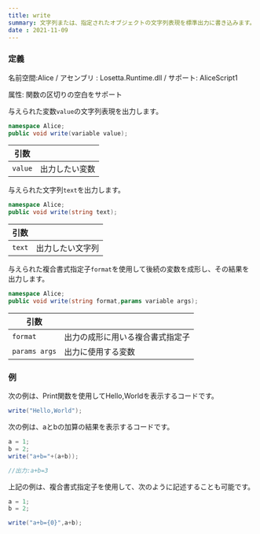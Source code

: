 ```yaml
---
title: write
summary: 文字列または、指定されたオブジェクトの文字列表現を標準出力に書き込みます。
date : 2021-11-09
---
```

### 定義
名前空間:Alice / アセンブリ : Losetta.Runtime.dll / サポート: AliceScript1

属性: 関数の区切りの空白をサポート

与えられた変数`value`の文字列表現を出力します。

```cs title="AliceScript"
namespace Alice;
public void write(variable value);
```

|引数| |
|-|-|
|`value`| 出力したい変数|

与えられた文字列`text`を出力します。

```cs title="AliceScript"
namespace Alice;
public void write(string text);
```

|引数| |
|-|-|
|`text`| 出力したい文字列|

与えられた複合書式指定子`format`を使用して後続の変数を成形し、その結果を出力します。

```cs title="AliceScript"
namespace Alice;
public void write(string format,params variable args);
```

|引数| |
|-|-|
|`format`| 出力の成形に用いる複合書式指定子|
|`params args`| 出力に使用する変数|

### 例
次の例は、Print関数を使用してHello,Worldを表示するコードです。

```cs title="AliceScript"
write("Hello,World");
```

次の例は、aとbの加算の結果を表示するコードです。

```cs title="AliceScript"
a = 1;
b = 2;
write("a+b="+(a+b));

//出力:a+b=3
```

上記の例は、複合書式指定子を使用して、次のように記述することも可能です。

```cs title="AliceScript"
a = 1;
b = 2;

write("a+b={0}",a+b);
```
